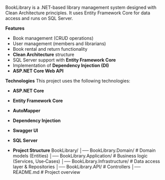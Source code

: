 BookLibrary is a .NET-based library management system designed with Clean Architecture principles. It uses Entity Framework Core for data access and runs on SQL Server.

  **Features**
-  Book management (CRUD operations)
-  User management (members and librarians)
-  Book rental and return functionality
-  **Clean Architecture** structure
-  SQL Server support with **Entity Framework Core**
-  Implementation of **Dependency Injection (DI)**
-  **ASP.NET Core Web API**


  **Technologies**
This project uses the following technologies:
-   **ASP.NET Core**
-   **Entity Framework Core**
-   **AutoMapper**
-   **Dependency Injection**
-   **Swagger UI**
-   **SQL Server**

  
-  **Project Structure**
    BookLibrary/
│── BookLibrary.Domain/       # Domain models (Entities)
│── BookLibrary.Application/  # Business logic (Services, Use‑Cases)
│── BookLibrary.Infrastructure/ # Data access layer & Repositories
│── BookLibrary.API/          # Controllers
│── README.md                 # Project overview
